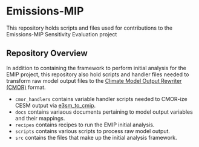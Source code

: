# Emissions-MIP

This repository holds scripts and files used for contributions to the Emissions-MIP Sensitivity Evaluation project

## Repository Overview
In addition to containing the framework to perform initial analysis for the EMIP project, this repository also hold scripts and handler files needed to transform raw model output files to the [Climate Model Output Rewriter (CMOR)](https://cmor.llnl.gov/) format. 

* `cmor_handlers` contains variable handler scripts needed to CMOR-ize CESM output via [e3sm_to_cmip](https://github.com/E3SM-Project/e3sm_to_cmip).
* `docs` contains variaous documents pertaining to model output variables and their mappings.
* `recipes` contains recipes to run the EMIP initial analysis.
* `scripts` contains various scripts to process raw model output.
* `src` contains the files that make up the initial analysis framework.
